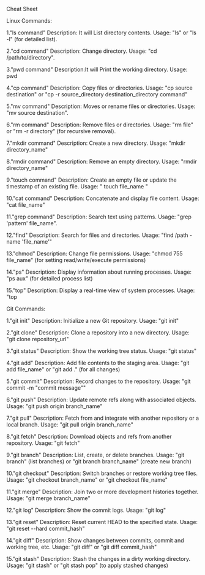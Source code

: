 Cheat Sheet

Linux Commands: 
 
1."ls command"
 Description: It will List directory contents.
 Usage: "ls" or "ls -l" (for detailed list).

2."cd command"
  Description: Change directory.
  Usage: "cd /path/to/directory".

3."pwd command"
  Description:It will Print the working directory.
  Usage: pwd

4."cp command"
  Description: Copy files or directories.
  Usage: "cp source destination" or "cp -r source_directory destination_directory command"

5."mv command"
  Description: Moves or rename files or directories.
  Usage: "mv source destination".

6."rm command"
  Description: Remove files or directories.
  Usage: "rm file" or "rm -r directory" (for recursive removal).

7."mkdir command"
  Description: Create a new directory.
  Usage: "mkdir directory_name"

8."rmdir command"
  Description: Remove an empty directory.
  Usage: "rmdir directory_name"

9."touch command"
  Description: Create an empty file or update the timestamp of an existing file.
  Usage: " touch file_name "

10."cat command"
   Description: Concatenate and display file content.
   Usage: "cat file_name"

11."grep command"
   Description: Search text using patterns.
   Usage: "grep 'pattern' file_name".

12."find"
   Description: Search for files and directories.
   Usage: "find /path -name 'file_name'"

13."chmod"
   Description: Change file permissions.
   Usage: "chmod 755 file_name" (for setting read/write/execute permissions)

14."ps"
   Description: Display information about running processes.
   Usage: "ps aux" (for detailed process list)

15."top"
   Description: Display a real-time view of system processes.
   Usage: "top




Git Commands:

1."git init"
   Description: Initialize a new Git repository.
   Usage: "git init"

2."git clone"
   Description: Clone a repository into a new directory.
   Usage: "git clone repository_url"

3."git status"
   Description: Show the working tree status.
   Usage: "git status"

4."git add"
   Description: Add file contents to the staging area.
   Usage: "git add file_name" or "git add ." (for all changes)

5."git commit"
   Description: Record changes to the repository.
   Usage: "git commit -m "commit message""

6."git push"
   Description: Update remote refs along with associated objects.
   Usage: "git push origin branch_name"

7."git pull"
   Description: Fetch from and integrate with another repository or a local branch.
   Usage: "git pull origin branch_name"

8."git fetch"
   Description: Download objects and refs from another repository.
   Usage: "git fetch"

9."git branch"
   Description: List, create, or delete branches.
   Usage: "git branch" (list branches) or "git branch branch_name" (create new branch)

10."git checkout"
    Description: Switch branches or restore working tree files.
    Usage: "git checkout branch_name" or "git checkout file_name"

11."git merge"
    Description: Join two or more development histories together.
    Usage: "git merge branch_name"

12."git log"
    Description: Show the commit logs.
    Usage: "git log"

13."git reset"
    Description: Reset current HEAD to the specified state.
    Usage: "git reset --hard commit_hash"

14."git diff"
    Description: Show changes between commits, commit and working tree, etc.
    Usage: "git diff" or "git diff commit_hash"

15."git stash"
   Description: Stash the changes in a dirty working directory.
   Usage: "git stash" or "git stash pop" (to apply stashed changes)

